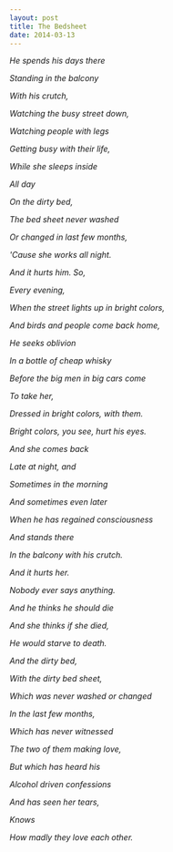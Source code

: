 ```yaml
---
layout: post
title: The Bedsheet
date: 2014-03-13
---
```

*He spends his days there*

*Standing in the balcony*

*With his crutch,*

*Watching the busy street down,*

*Watching people with legs*

*Getting busy with their life,*

*While she sleeps inside*

*All day*

*On the dirty bed,*

*The bed sheet never washed*

*Or changed in last few months,*

*'Cause she works all night.*

*And it hurts him. So,*

*Every evening,*

*When the street lights up in bright colors,*

*And birds and people come back home,*

*He seeks oblivion*

*In a bottle of cheap whisky*

*Before the big men in big cars come*

*To take her,*

*Dressed in bright colors, with them.*

*Bright colors, you see, hurt his eyes.*


*And she comes back*

*Late at night, and*

*Sometimes in the morning*

*And sometimes even later*

*When he has regained consciousness*

*And stands there*

*In the balcony with his crutch.*

*And it hurts her.*


*Nobody ever says anything.*


*And he thinks he should die*

*And she thinks if she died,*

*He would starve to death.*



*And the dirty bed,*

*With the dirty bed sheet,*

*Which was never washed or changed*

*In the last few months,*

*Which has never witnessed*

*The two of them making love,*

*But which has heard his*

*Alcohol driven confessions*

*And has seen her tears,*

*Knows*

*How madly they love each other.*
